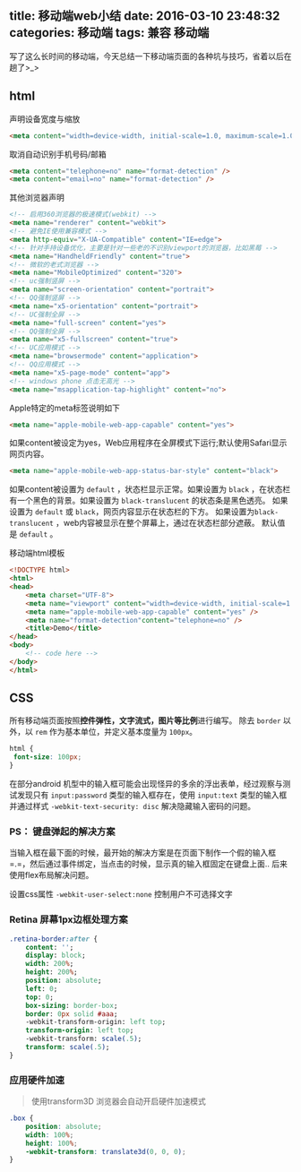 title: 移动端web小结
date: 2016-03-10 23:48:32
categories: 移动端
tags: 兼容 移动端
---
写了这么长时间的移动端，今天总结一下移动端页面的各种坑与技巧，省着以后在趟了>_>
<!--more-->

## html
声明设备宽度与缩放

```html
<meta content="width=device-width, initial-scale=1.0, maximum-scale=1.0, user-scalable=0;" name="viewport" />
```

取消自动识别手机号码/邮箱
```html
<meta content="telephone=no" name="format-detection" />
<meta content="email=no" name="format-detection" />
```

其他浏览器声明

```html
<!-- 启用360浏览器的极速模式(webkit) -->
<meta name="renderer" content="webkit">
<!-- 避免IE使用兼容模式 -->
<meta http-equiv="X-UA-Compatible" content="IE=edge">
<!-- 针对手持设备优化，主要是针对一些老的不识别viewport的浏览器，比如黑莓 -->
<meta name="HandheldFriendly" content="true">
<!-- 微软的老式浏览器 -->
<meta name="MobileOptimized" content="320">
<!-- uc强制竖屏 -->
<meta name="screen-orientation" content="portrait">
<!-- QQ强制竖屏 -->
<meta name="x5-orientation" content="portrait">
<!-- UC强制全屏 -->
<meta name="full-screen" content="yes">
<!-- QQ强制全屏 -->
<meta name="x5-fullscreen" content="true">
<!-- UC应用模式 -->
<meta name="browsermode" content="application">
<!-- QQ应用模式 -->
<meta name="x5-page-mode" content="app">
<!-- windows phone 点击无高光 -->
<meta name="msapplication-tap-highlight" content="no">
```

Apple特定的meta标签说明如下 

```html
<meta name="apple-mobile-web-app-capable" content="yes">
```
如果content被设定为yes，Web应用程序在全屏模式下运行;默认使用Safari显示网页内容。
```html 
<meta name="apple-mobile-web-app-status-bar-style" content="black">
```
如果content被设置为 `default` ，状态栏显示正常。如果设置为 `black` ，在状态栏有一个黑色的背景。如果设置为 `black-translucent` 的状态条是黑色透亮。 如果设置为 `default` 或 `black`，网页内容显示在状态栏的下方。 如果设置为`black-translucent` ，web内容被显示在整个屏幕上，通过在状态栏部分遮蔽。 默认值是 `default` 。

移动端html模板

```html
<!DOCTYPE html>
<html>
<head>
    <meta charset="UTF-8">
    <meta name="viewport" content="width=device-width, initial-scale=1.0, maximum-scale=1.0, user-scalable=0">
    <meta name="apple-mobile-web-app-capable" content="yes" />
    <meta name="format-detection"content="telephone=no" />
    <title>Demo</title>
</head>
<body>
    <!-- code here -->
</body>
</html>
```

## CSS

 所有移动端页面按照**控件弹性，文字流式，图片等比例**进行编写。
 除去 `border` 以外，以 `rem` 作为基本单位，并定义基本度量为 `100px`。
 
```css
html {
 font-size: 100px;       
}
```
 在部分android 机型中的输入框可能会出现怪异的多余的浮出表单，经过观察与测试发现只有 `input:password` 类型的输入框存在，使用 `input:text` 类型的输入框并通过样式 `-webkit-text-security: disc` 解决隐藏输入密码的问题。
 
### PS： 键盘弹起的解决方案
当输入框在最下面的时候，最开始的解决方案是在页面下制作一个假的输入框=.=，然后通过事件绑定，当点击的时候，显示真的输入框固定在键盘上面..
后来使用flex布局解决问题。
 
 设置css属性 `-webkit-user-select:none` 控制用户不可选择文字
 
### Retina 屏幕1px边框处理方案 
 
```sass
.retina-border:after {
	content: '';
	display: block;
	width: 200%;
	height: 200%;
	position: absolute;
	left: 0;
	top: 0;
	box-sizing: border-box;
	border: 0px solid #aaa;
	-webkit-transform-origin: left top;
	transform-origin: left top;
	-webkit-transform: scale(.5);
	transform: scale(.5);
}
```

### 应用硬件加速

> 使用transform3D 浏览器会自动开启硬件加速模式

```css
.box {
	position: absolute;
	width: 100%;
	height: 100%;
	-webkit-transform: translate3d(0, 0, 0);
}
```